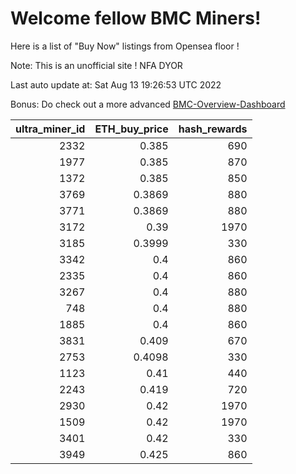 # Welcome fellow BMC Miners!
Here is a list of "Buy Now" listings from Opensea floor !

Note: This is an unofficial site ! NFA DYOR

Last auto update at: Sat Aug 13 19:26:53 UTC 2022

Bonus: Do check out a more advanced [BMC-Overview-Dashboard](https://dune.com/defifunk/BMC-Overview-Dashboard)


|   ultra_miner_id |   ETH_buy_price |   hash_rewards |
|-----------------:|----------------:|---------------:|
|             2332 |          0.385  |            690 |
|             1977 |          0.385  |            870 |
|             1372 |          0.385  |            850 |
|             3769 |          0.3869 |            880 |
|             3771 |          0.3869 |            880 |
|             3172 |          0.39   |           1970 |
|             3185 |          0.3999 |            330 |
|             3342 |          0.4    |            860 |
|             2335 |          0.4    |            860 |
|             3267 |          0.4    |            880 |
|              748 |          0.4    |            880 |
|             1885 |          0.4    |            860 |
|             3831 |          0.409  |            670 |
|             2753 |          0.4098 |            330 |
|             1123 |          0.41   |            440 |
|             2243 |          0.419  |            720 |
|             2930 |          0.42   |           1970 |
|             1509 |          0.42   |           1970 |
|             3401 |          0.42   |            330 |
|             3949 |          0.425  |            860 |